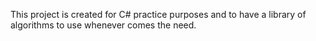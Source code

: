 ﻿This project is created for C# practice purposes and to have a library of algorithms to use whenever comes the need.